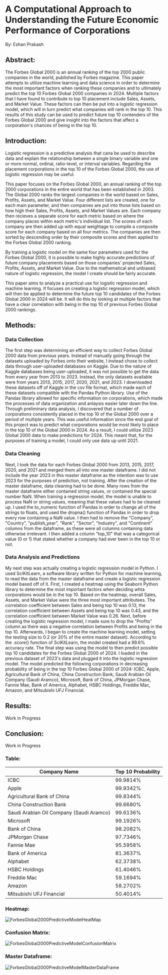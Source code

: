 # A Computational Approach to Understanding the Future Economic Performance of Corporations

By: Eshan Prakash

## Abstract:

The Forbes Global 2000 is an annual ranking of the top 2000 public companies in the world, published by Forbes magazine. This paper attempts to utilize machine learning and data science in order to determine the most important factors when ranking these companies and to ultimately predict the top 10 Forbes Global 2000 companies in 2024. Multiple factors that I have found to contribute to top 10 placement include Sales, Assets, and Market Value. These factors can then be put into a logistic regression model, which will in turn predict what companies will rank in the top 10. This results of this study can be used to predict future top 10 contenders of the Forbes Global 2000 and give insight into the factors that affect a corporation's chances of being in the top 10.

## Introduction:

Logistic regression is a predictive analysis that cana be used to describe data and explain the relationship between a single binary variable and one or more normal, ordinal, ratio-level, or interval variables. Regarding the placement corporations in the top 10 of the Forbes Global 2000, the use of logistic regression may be useful.

This paper focuses on the Forbes Global 2000, an annual ranking of the top 2000 corporations in the entire world that has been established in 2003. The Global 2000 ranks the largest companies in the world based on Sales, Profits, Assets, and Market Value. Four different lists are created, one for each main parameter, and then companies are put into those lists based on how high their Sales, Profits, Assets, and Market Values are. Each company then recieves a separate score for each metric based on where the company places within each metric's individual list. The scores of each company are then added up with equal weightage to compile a composite score for each company based on all four metrics. The companies are then sorted by descending order by their composite scores and then applied to the Forbes Global 2000 ranking.

By training a logistic model on the same four parameters used for the Forbes Global 2000, it is possible to make highly accurate predictions of future company placements based on those companies' projected Sales, Profits, Assets, and Market Value. Due to the mathematical and unbiased nature of logistic regression, the model I create should be fairly accurate.

This paper aims to analyze a practical use for logistic regression and machine learning. It focuses on creating a logistic regression model, which will then be applied to determine the future top 10 candidates of the Forbes Global 2000 in 2024 will be. It will do this by looking at multiple factors that have a clear correlation with being in the top 10 of previous Forbes Global 2000 rankings.

## Methods:

### Data Collection

The first step was determining an efficient way to collect Forbes Global 2000 data from previous years. Instead of manually going through the datasets uploaded by Forbes onto their website, I instead chose to collect data through user-uploaded databases on Kaggle. Due to the nature of Kaggle databases being user-uploaded, it was not possible to get the data from every year from 2013 to 2023. Instead, the only datasets available were from years 2013, 2015, 2017, 2020, 2021, and 2023. I downloaded these datasets off of Kaggle in the csv file format, which made each of these datasets compatible with the Pandas Python library. Use of the Pandas library allowed for specific information on corporations, which made the processes of data organization and anlaysis easier later down the line. Through preliminary data analysis, I discovered that a number of corporations consistently placed in the top 10 of the Global 2000 over a period of multiple years. This was useful information since the end goal of this project was to predict what corporations would be most likely to place in the top 10 of the Global 2000 in 2024. As a result, I could utilize 2023 Global 2000 data to make predictions for 2024. This meant that, for the purposes of training a model, I could only use data up until 2021.

### Data Cleaning

Next, I took the data for each Forbes Global 2000 from 2013, 2015, 2017, 2020, and 2021 and merged them all into one master dataframe. I did not include the year 2023 in this master dataframe as the intention was to use 2023 for the purposes of prediction, not training. After the creation of the master dataframe, data cleaning had to be done. Many rows from the master dataframe either contained string values, or contained the special number NaN. When training a regression model, the model is unable to process NaN or string values, meaning that these values had to be cleaned up. I used the to_numeric function of Pandas in order to change all of the strings to floats, and used the dropna() function of Pandas in order to drop every row containing a NaN value. I then had to remove the "Company", "Country", "publish_year", "Rank", "Sector", "Industry", and "Continent" columns from the dataframe, as these were all columns containing data otherwise irrelevant. I then added a column "top_10" that was a categorical value (0 or 1) that stated whether a company had ever been in the top 10 or not.

### Data Analysis and Predictions

My next step was actually creating a logistic regression model in Python. I used SciKitLearn, a software library written for Python for machine learning, to read the data from the master dataframe and create a logistic regression model based off of it. First, I created a heatmap using the Seaborn Python library to determine the most important factors when deciding whta corporations would be in the top 10. Based on the heatmap, overall Sales, Assets, and Market Value were the three most important attributees. The correlation coefficient between Sales and being top 10 was 0.13, the correlation coefficient between Assets and being top 10 was 0.43, and the correlation coefficient between Market Value was 0.26. Next, before creating the logistic regression model, I made sure to drop the "Profits" column as there was a negative correlation between Profits and being in the top 10. Afterwards, I began to create the machine learning model, setting the testing size to 0.2 (or 20% of the entire master dataset). According to the .score() function of SciKitLearn, the model created had a 99.6% accuracy rate. The final step was using the model to then predict possible top 10 candidates for the Forbes Global 2000 of 2024. I loaded in the previous dataset of 2023's data and plugged it into the logistic regression model. The model predicted the following corporations in decreasing probability of being in the top 10 Forbes Global 2000 of 2024: ICBC, Apple, Agricultural Bank of China, China Construction Bank, Saudi Arabian Oil Company (Saudi Aramco), Microsoft, Bank of China, JPMorgan Chase, Fannie Mae, Bank of America, Alphabet, HSBC Holdings, Freddie Mac, Amazon, and Mitsubishi UFJ Financial.

## Results:

Work in Progress

## Conclusion:

Work in Progress

### Table:

| Company Name  | Top 10 Probability |
| ------------- | ------------- |
| ICBC  | 99.9814%  |
| Apple  | 99.9342%  |
| Agricultural Bank of China | 99.8344% |
| China Construction Bank | 99.6680% |
| Saudi Arabian Oil Company (Saudi Aramco) | 99.6136% |
| Microsoft | 99.1926% |
| Bank of China | 98.2082% |
| JPMorgan Chase | 97.7346% |
| Fannie Mae | 95.5958% |
| Bank of America | 81.3637% |
| Alphabet | 62.3738% |
| HSBC Holdings | 61.4046% |
| Freddie Mac | 59.1694% |
| Amazon | 58.2702% |
| Mitsubishi UFJ Financial | 50.4014% |

### Heatmap:

![ForbesGlobal2000PredictiveModelHeatMap](https://github.com/EshanPrakash/ForbesGlobal2000PredictiveModel/assets/148392140/a788eb13-1b2d-4683-b59e-7c06d90a7f24)

### Confusion Matrix:

![ForbesGlobal2000PredictiveModelConfusionMatrix](https://github.com/EshanPrakash/ForbesGlobal2000PredictiveModel/assets/148392140/e85d7695-429d-4f18-9d2e-8c524b860ad0)

### Master Dataframe:

![ForbesGlobal2000PredictiveModelMasterDataFrame](https://github.com/EshanPrakash/ForbesGlobal2000PredictiveModel/assets/148392140/dd842c38-8cfe-4036-886b-e68fc226fe22)
